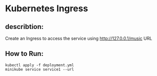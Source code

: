 # Kubernetes Ingress
## describtion: 
 Create an Ingress to access the service using http://127.0.0.1/music URL


## How to Run:
    kubectl apply -f deployment.yml
    minikube service service1 --url